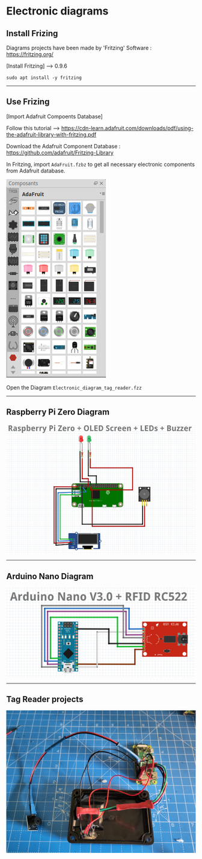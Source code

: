 # Electronic diagrams

## Install Frizing

Diagrams projects have been made by 'Fritzing' Software : https://fritzing.org/

[Install Fritzing] --> 0.9.6

```shell
sudo apt install -y fritzing
```

-----------------


## Use Frizing

[Import Adafruit Compoents Database]

Follow this tutorial --> https://cdn-learn.adafruit.com/downloads/pdf/using-the-adafruit-library-with-fritzing.pdf

Download the Adafruit Component Database : https://github.com/adafruit/Fritzing-Library

In Fritzing, import `AdaFruit.fzbz` to get all necessary electronic components from Adafruit database.

<img src="https://github.com/coded-with-claws/nfc_tag_reader_simulator/blob/main/Electronics/Fritzing/Adafruit_Database_Component.png"/>

Open the Diagram `Electronic_diagram_tag_reader.fzz`

-----------------

## Raspberry Pi Zero Diagram

<img src="https://github.com/coded-with-claws/nfc_tag_reader_simulator/blob/main/Electronics/Fritzing/1_Raspberry_Pi_Zero_OLED_Buzzer_LEDs.png"/>

-----------------

## Arduino Nano Diagram

<img src="https://github.com/coded-with-claws/nfc_tag_reader_simulator/blob/main/Electronics/Fritzing/2_Arduino_Nano_V3_RFID_RC522.png"/>

-----------------

## Tag Reader projects

<img src="https://github.com/coded-with-claws/nfc_tag_reader_simulator/blob/main/Electronics/Fritzing/1.Tag_Reader_POC.jpg"/>
